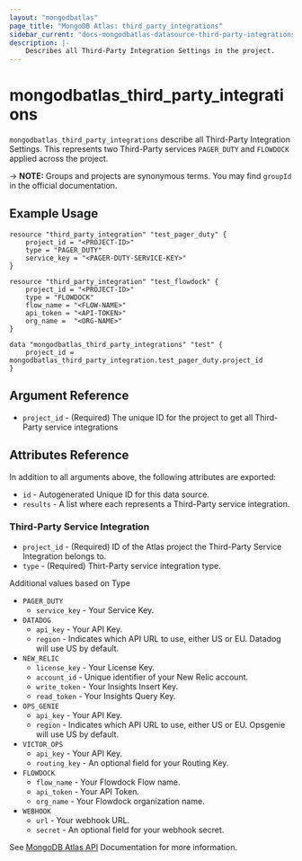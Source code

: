 ```yaml
---
layout: "mongodbatlas"
page_title: "MongoDB Atlas: third_party_integrations"
sidebar_current: "docs-mongodbatlas-datasource-third-party-integrations"
description: |-
    Describes all Third-Party Integration Settings in the project.
---
```


# mongodbatlas_third_party_integrations

`mongodbatlas_third_party_integrations` describe all Third-Party Integration Settings. This represents two Third-Party services `PAGER_DUTY` and `FLOWDOCK`
applied across the project. 

-> **NOTE:** Groups and projects are synonymous terms. You may find `groupId` in the official documentation.

## Example Usage

```hcl
resource "third_party_integration" "test_pager_duty" {
    project_id = "<PROJECT-ID>"
	type = "PAGER_DUTY"
	service_key = "<PAGER-DUTY-SERVICE-KEY>"
}
	
resource "third_party_integration" "test_flowdock" {
	project_id = "<PROJECT-ID>"
	type = "FLOWDOCK"
	flow_name = "<FLOW-NAME>"
	api_token = "<API-TOKEN>"
	org_name =  "<ORG-NAME>"
}

data "mongodbatlas_third_party_integrations" "test" {
	project_id = mongodbatlas_third_party_integration.test_pager_duty.project_id
}
```

## Argument Reference

* `project_id` - (Required) The unique ID for the project to get all Third-Party service integrations

## Attributes Reference

In addition to all arguments above, the following attributes are exported:

* `id` - Autogenerated Unique ID for this data source.
* `results` - A list where each represents a Third-Party service integration.


### Third-Party Service Integration 

* `project_id`  - (Required) ID of the Atlas project the Third-Party Service Integration belongs to.
* `type`        - (Required) Thirt-Party service integration type.

Additional values based on Type

* `PAGER_DUTY`
  * `service_key` - Your Service Key.
* `DATADOG`
   * `api_key` - Your API Key.
   * `region` - Indicates which API URL to use, either US or EU. Datadog will use US by default.    
* `NEW_RELIC`
   * `license_key` - Your License Key.
   * `account_id`  - Unique identifier of your New Relic account.
   * `write_token` - Your Insights Insert Key.
   * `read_token`  - Your Insights Query Key.
* `OPS_GENIE`
   * `api_key` - Your API Key.
   * `region` -  Indicates which API URL to use, either US or EU. Opsgenie will use US by default.
* `VICTOR_OPS`
   * `api_key` - 	Your API Key.
   * `routing_key` - An optional field for your Routing Key.
* `FLOWDOCK`
   * `flow_name` - Your Flowdock Flow name.
   * `api_token` - Your API Token.
   * `org_name` - Your Flowdock organization name.
* `WEBHOOK`
   * `url` - Your webhook URL.
   * `secret` - An optional field for your webhook secret.

See [MongoDB Atlas API](https://docs.atlas.mongodb.com/reference/api/third-party-integration-settings-get-all/) Documentation for more information.